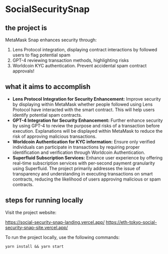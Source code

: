 # SocialSecuritySnap

## the project is

MetaMask Snap enhances security through:

1. Lens Protocol integration, displaying contract interactions by followed users to flag potential spam
2. GPT-4 reviewing transaction methods, highlighting risks
3. Worldcoin KYC authentication. Prevent accidental spam contract approvals!

## what it aims to accomplish

- **Lens Protocol Integration for Security Enhancement:**
  Improve security by displaying within MetaMask whether people followed using Lens Protocol have interacted with the smart contract. This will help users identify potential spam contracts.
- **GPT-4 Integration for Security Enhancement:**
  Further enhance security by using GPT-4 to review the purpose and risks of a transaction before execution. Explanations will be displayed within MetaMask to reduce the risk of approving malicious transactions.
- **Worldcoin Authentication for KYC information:**
  Ensure only verified individuals can participate in transactions by requiring proper identification and verification through Worldcoin Authentication.
- **Superfluid Subscription Services:**
  Enhance user experience by offering real-time subscription services with per-second payment granularity using Superfluid.
  The project primarily addresses the issue of transparency and understanding in executing transactions on smart contracts, reducing the likelihood of users approving malicious or spam contracts.

## steps for running locally

Visit the project website:

https://social-security-snap-landing.vercel.app/
https://eth-tokyo-social-security-snap-site.vercel.app/

To run the project locally, use the following commands:

```shell
yarn install && yarn start
```
